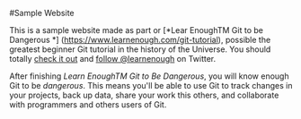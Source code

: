 #Sample Website

This is a sample website made as part or [*Lear EnoughTM Git to be Dangerous *] (https://www.learnenough.com/git-tutorial), possible the greatest beginner Git tutorial in the history of the Universe. You should totally [check it out](https://www.learnenough.com/#email_list) and [follow @learnenough](https://twitter.com/learnenough) on Twitter.

After finishing *Learn EnoughTM Git to Be Dangerous*, you will know enough Git to be *dangerous*. This means you'll be able to use Git to track changes in your projects, back up data, share your work this others, and collaborate with programmers and others users of Git.